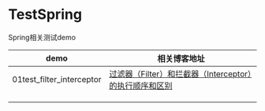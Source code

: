 # TestSpring
Spring相关测试demo

| demo                      | 相关博客地址                                                 |
| ------------------------- | ------------------------------------------------------------ |
| 01test_filter_interceptor | [过滤器（Filter）和拦截器（Interceptor）的执行顺序和区别](https://www.cnblogs.com/kuotian/p/13176186.html) |
|                           |                                                              |
|                           |                                                              |
|                           |                                                              |

